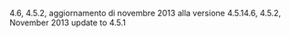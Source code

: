 <span data-ttu-id="994a8-101">4.6, 4.5.2, aggiornamento di novembre 2013 alla versione 4.5.1</span><span class="sxs-lookup"><span data-stu-id="994a8-101">4.6, 4.5.2, November 2013 update to 4.5.1</span></span>